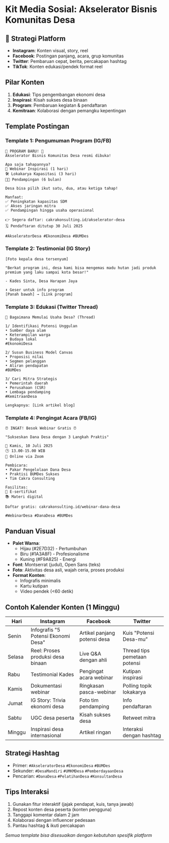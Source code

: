 # Kit Media Sosial: Akselerator Bisnis Komunitas Desa

## 📱 Strategi Platform

- **Instagram**: Konten visual, story, reel
- **Facebook**: Postingan panjang, acara, grup komunitas
- **Twitter**: Pembaruan cepat, berita, percakapan hashtag
- **TikTok**: Konten edukasi/pendek format reel

## Pilar Konten

1. **Edukasi**: Tips pengembangan ekonomi desa
2. **Inspirasi**: Kisah sukses desa binaan
3. **Program**: Pembaruan kegiatan & pendaftaran
4. **Kemitraan**: Kolaborasi dengan pemangku kepentingan

## Template Postingan

### Template 1: Pengumuman Program (IG/FB)

```
📣 PROGRAM BARU! 📣
Akselerator Bisnis Komunitas Desa resmi dibuka!

Apa saja tahapannya?
🌱 Webinar Inspirasi (1 hari)
🛠 Lokakarya Kapasitasi (3 hari)
👨‍🌾 Pendampingan (6 bulan)

Desa bisa pilih ikut satu, dua, atau ketiga tahap!

Manfaat:
✅ Peningkatan kapasitas SDM
✅ Akses jaringan mitra
✅ Pendampingan hingga usaha operasional

👉 Segera daftar: cakrakonsulting.id/akselerator-desa
🗓️ Pendaftaran ditutup 30 Juli 2025

#AkseleratorDesa #EkonomiDesa #BUMDes
```

### Template 2: Testimonial (IG Story)

```
[Foto kepala desa tersenyum]

"Berkat program ini, desa kami bisa mengemas madu hutan jadi produk premium yang laku sampai kota besar!"

- Kades Sinta, Desa Harapan Jaya

⬇️ Geser untuk info program
[Panah bawah] → [Link program]
```

### Template 3: Edukasi (Twitter Thread)

```
🧵 Bagaimana Memulai Usaha Desa? (Thread)

1/ Identifikasi Potensi Unggulan
• Sumber daya alam
• Keterampilan warga
• Budaya lokal
#EkonomiDesa

2/ Susun Business Model Canvas
• Proposisi nilai
• Segmen pelanggan
• Aliran pendapatan
#BUMDes

3/ Cari Mitra Strategis
• Pemerintah daerah
• Perusahaan (CSR)
• Lembaga pendamping
#KemitraanDesa

Lengkapnya: [Link artikel blog]
```

### Template 4: Pengingat Acara (FB/IG)

```
⏰ INGAT! Besok Webinar Gratis ⏰

"Sukseskan Dana Desa dengan 3 Langkah Praktis"

📅 Kamis, 10 Juli 2025
🕒 13.00-15.00 WIB
📍 Online via Zoom

Pembicara:
• Pakar Pengelolaan Dana Desa
• Praktisi BUMDes Sukses
• Tim Cakra Consulting

Fasilitas:
🎁 E-sertifikat
📚 Materi digital

Daftar gratis: cakrakonsulting.id/webinar-dana-desa

#WebinarDesa #DanaDesa #BUMDes
```

## Panduan Visual

- **Palet Warna**:
  - Hijau (#2E7D32) - Pertumbuhan
  - Biru (#1A3A8F) - Profesionalisme
  - Kuning (#F9A825) - Energi
- **Font**: Montserrat (judul), Open Sans (teks)
- **Foto**: Aktivitas desa asli, wajah ceria, proses produksi
- **Format Konten**:
  - Infografis minimalis
  - Kartu kutipan
  - Video pendek (<60 detik)

## Contoh Kalender Konten (1 Minggu)

| Hari | Instagram | Facebook | Twitter |
|------|-----------|----------|---------|
| Senin | Infografis "5 Potensi Ekonomi Desa" | Artikel panjang potensi desa | Kuis "Potensi Desa-mu" |
| Selasa | Reel: Proses produksi desa binaan | Live Q&A dengan ahli | Thread tips pemetaan potensi |
| Rabu | Testimonial Kades | Pengingat acara webinar | Kutipan inspirasi |
| Kamis | Dokumentasi webinar | Ringkasan pasca-webinar | Polling topik lokakarya |
| Jumat | IG Story: Trivia ekonomi desa | Foto tim pendamping | Info pendaftaran |
| Sabtu | UGC desa peserta | Kisah sukses desa | Retweet mitra |
| Minggu | Inspirasi desa internasional | Artikel ringan | Interaksi dengan hashtag |

## Strategi Hashtag

- Primer:
  `#AkseleratorDesa` `#EkonomiDesa` `#BUMDes`
- Sekunder:
  `#DesaMandiri` `#UMKMDesa` `#PemberdayaanDesa`
- Pencarian:
  `#DanaDesa` `#PelatihanDesa` `#KonsultanDesa`

## Tips Interaksi

1. Gunakan fitur interaktif (jajak pendapat, kuis, tanya jawab)
2. Repost konten desa peserta (konten pengguna)
3. Tanggapi komentar dalam 2 jam
4. Kolaborasi dengan influencer pedesaan
5. Pantau hashtag & ikuti percakapan

*Semua template bisa disesuaikan dengan kebutuhan spesifik platform*
